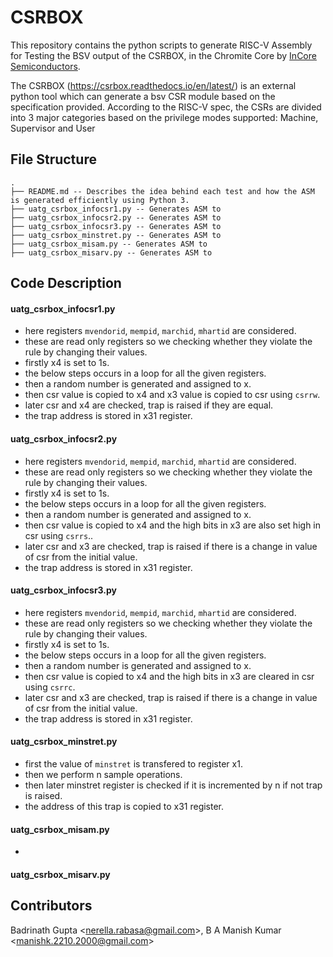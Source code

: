 # CSRBOX
This repository contains the python scripts to generate RISC-V Assembly for Testing the BSV output of the CSRBOX, in the Chromite Core by [InCore Semiconductors](https://incoresemi.com/).

The CSRBOX (https://csrbox.readthedocs.io/en/latest/) is an external python tool which can generate a
bsv CSR module based on the specification provided. According to the RISC-V spec, the CSRs are divided
into 3 major categories based on the privilege modes supported: Machine, Supervisor and User

## File Structure
```
.
├── README.md -- Describes the idea behind each test and how the ASM is generated efficiently using Python 3.
├── uatg_csrbox_infocsr1.py -- Generates ASM to 
├── uatg_csrbox_infocsr2.py -- Generates ASM to 
├── uatg_csrbox_infocsr3.py -- Generates ASM to 
├── uatg_csrbox_minstret.py -- Generates ASM to 
├── uatg_csrbox_misam.py -- Generates ASM to 
├── uatg_csrbox_misarv.py -- Generates ASM to 
```

## Code Description

#### uatg_csrbox_infocsr1.py
- here registers `mvendorid`, `mempid`, `marchid`, `mhartid` are considered.
- these are read only registers so we checking whether they violate the rule by changing their values.
- firstly x4 is set to 1s.
- the below steps occurs in a loop for all the given registers.
- then a random number is generated and assigned to x.
- then csr value is copied to x4 and x3 value is copied to csr using `csrrw`.
- later csr and x4 are checked, trap  is raised if they are equal.
- the trap address is stored in x31 register.

#### uatg_csrbox_infocsr2.py
- here registers `mvendorid`, `mempid`, `marchid`, `mhartid` are considered.
- these are read only registers so we checking whether they violate the rule by changing their values.
- firstly x4 is set to 1s.
- the below steps occurs in a loop for all the given registers.
- then a random number is generated and assigned to x.
- then csr value is copied to x4 and the high bits in x3 are also set high in csr using `csrrs`..
- later csr and x3 are checked, trap  is raised if there is a change in value of csr from the initial value.
- the trap address is stored in x31 register. 

#### uatg_csrbox_infocsr3.py
- here registers `mvendorid`, `mempid`, `marchid`, `mhartid` are considered.
- these are read only registers so we checking whether they violate the rule by changing their values.
- firstly x4 is set to 1s.
- the below steps occurs in a loop for all the given registers.
- then a random number is generated and assigned to x.
- then csr value is copied to x4 and the high bits in x3 are cleared in csr using `csrrc`.
- later csr and x3 are checked, trap  is raised if there is a change in value of csr from the initial value.
- the trap address is stored in x31 register. 

#### uatg_csrbox_minstret.py
- first the value of `minstret` is transfered to register x1.
- then we perform n sample operations.
- then later minstret register is checked if it is incremented by n if not trap is raised.
- the address of this trap is copied to x31 register.

#### uatg_csrbox_misam.py
- 
#### uatg_csrbox_misarv.py

## Contributors
Badrinath Gupta <<nerella.rabasa@gmail.com>>,
B A Manish Kumar <<manishk.2210.2000@gmail.com>>
